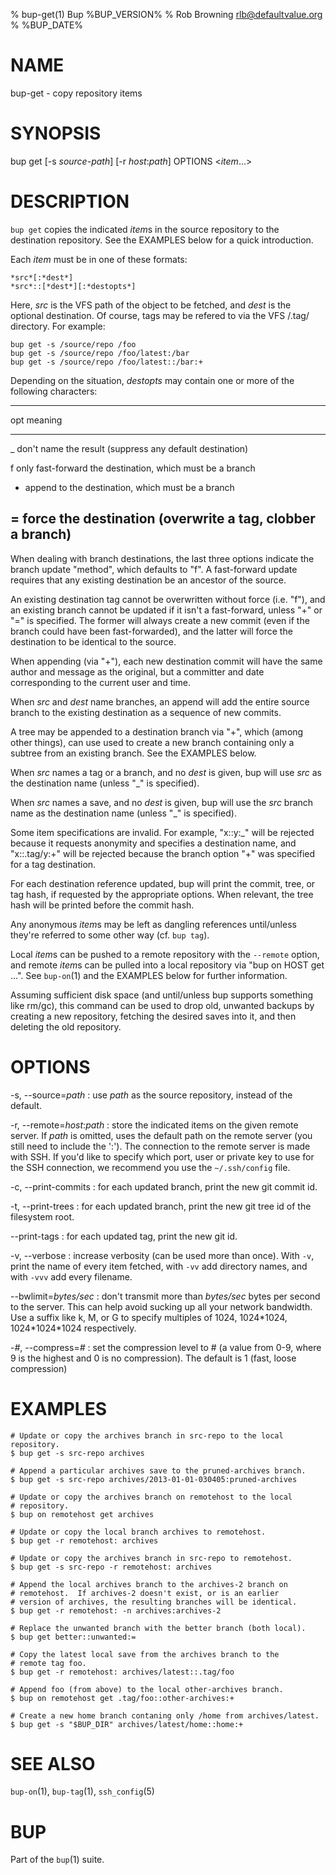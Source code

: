 % bup-get(1) Bup %BUP_VERSION%
% Rob Browning <rlb@defaultvalue.org>
% %BUP_DATE%

# NAME

bup-get - copy repository items

# SYNOPSIS

bup get \[-s *source-path*\] \[-r *host*:*path*\]  OPTIONS \<*item*...\>

# DESCRIPTION

`bup get` copies the indicated *item*s in the source repository to the
destination repository.  See the EXAMPLES below for a quick
introduction.

Each *item* must be in one of these formats:

    *src*[:*dest*]
    *src*::[*dest*][:*destopts*]

Here, *src* is the VFS path of the object to be fetched, and *dest* is
the optional destination.  Of course, tags may be refered to via the
VFS /.tag/ directory.  For example:

    bup get -s /source/repo /foo
    bup get -s /source/repo /foo/latest:/bar
    bup get -s /source/repo /foo/latest::/bar:+

Depending on the situation, *destopts* may contain one or more of
the following characters:

-----------------------------------------------------------------
opt meaning
--- -------------------------------------------------------------
 _  don't name the result (suppress any default destination)

 f  only fast-forward the destination, which must be a branch

 +  append to the destination, which must be a branch

 =  force the destination (overwrite a tag, clobber a branch)
-----------------------------------------------------------------

When dealing with branch destinations, the last three options indicate
the branch update "method", which defaults to "f".  A fast-forward
update requires that any existing destination be an ancestor of the
source.

An existing destination tag cannot be overwritten without force
(i.e. "f"), and an existing branch cannot be updated if it isn't a
fast-forward, unless "+" or "=" is specified.  The former will always
create a new commit (even if the branch could have been
fast-forwarded), and the latter will force the destination to be
identical to the source.

When appending (via "+"), each new destination commit will have the
same author and message as the original, but a committer and date
corresponding to the current user and time.

When *src* and *dest* name branches, an append will add the entire
source branch to the existing destination as a sequence of new
commits.

A tree may be appended to a destination branch via "+", which (among
other things), can use used to create a new branch containing only a
subtree from an existing branch.  See the EXAMPLES below.

When *src* names a tag or a branch, and no *dest* is given, bup will
use *src* as the destination name (unless "_" is specified).

When *src* names a save, and no *dest* is given, bup will use the
*src* branch name as the destination name (unless "_" is specified).

Some item specifications are invalid.  For example, "x::y:_" will be
rejected because it requests anonymity and specifies a destination
name, and "x::.tag/y:+" will be rejected because the branch option "+"
was specified for a tag destination.

For each destination reference updated, bup will print the commit,
tree, or tag hash, if requested by the appropriate options.  When
relevant, the tree hash will be printed before the commit hash.

Any anonymous *item*s may be left as dangling references until/unless
they're referred to some other way (cf. `bup tag`).

Local *item*s can be pushed to a remote repository with the `--remote`
option, and remote *item*s can be pulled into a local repository via
"bup on HOST get ...".  See `bup-on`(1) and the EXAMPLES below for
further information.

Assuming sufficient disk space (and until/unless bup supports
something like rm/gc), this command can be used to drop old, unwanted
backups by creating a new repository, fetching the desired saves into
it, and then deleting the old repository.

# OPTIONS

-s, \--source=*path*
:   use *path* as the source repository, instead of the default.

-r, \--remote=*host*:*path*
:   store the indicated items on the given remote server.  If *path*
    is omitted, uses the default path on the remote server (you still
    need to include the ':').  The connection to the remote server is
    made with SSH.  If you'd like to specify which port, user or
    private key to use for the SSH connection, we recommend you use
    the `~/.ssh/config` file.

-c, \--print-commits
:   for each updated branch, print the new git commit id.

-t, \--print-trees
:   for each updated branch, print the new git tree id of the
    filesystem root.

\--print-tags
:   for each updated tag, print the new git id.

-v, \--verbose
:   increase verbosity (can be used more than once).  With
    `-v`, print the name of every item fetched, with `-vv` add
    directory names, and with `-vvv` add every filename.

\--bwlimit=*bytes/sec*
:   don't transmit more than *bytes/sec* bytes per second to the
    server.  This can help avoid sucking up all your network
    bandwidth.  Use a suffix like k, M, or G to specify multiples of
    1024, 1024\*1024, 1024\*1024\*1024 respectively.
    
-*#*, \--compress=*#*
:   set the compression level to # (a value from 0-9, where
    9 is the highest and 0 is no compression).  The default
    is 1 (fast, loose compression)

# EXAMPLES

    # Update or copy the archives branch in src-repo to the local repository.
    $ bup get -s src-repo archives

    # Append a particular archives save to the pruned-archives branch.
    $ bup get -s src-repo archives/2013-01-01-030405:pruned-archives

    # Update or copy the archives branch on remotehost to the local
    # repository.
    $ bup on remotehost get archives

    # Update or copy the local branch archives to remotehost.
    $ bup get -r remotehost: archives

    # Update or copy the archives branch in src-repo to remotehost.
    $ bup get -s src-repo -r remotehost: archives

    # Append the local archives branch to the archives-2 branch on
    # remotehost.  If archives-2 doesn't exist, or is an earlier
    # version of archives, the resulting branches will be identical.
    $ bup get -r remotehost: -n archives:archives-2

    # Replace the unwanted branch with the better branch (both local).
    $ bup get better::unwanted:=

    # Copy the latest local save from the archives branch to the
    # remote tag foo.
    $ bup get -r remotehost: archives/latest::.tag/foo

    # Append foo (from above) to the local other-archives branch.
    $ bup on remotehost get .tag/foo::other-archives:+

    # Create a new home branch contaning only /home from archives/latest.
    $ bup get -s "$BUP_DIR" archives/latest/home::home:+

# SEE ALSO

`bup-on`(1), `bup-tag`(1), `ssh_config`(5)

# BUP

Part of the `bup`(1) suite.
